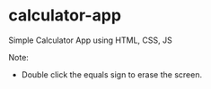 # calculator-app
Simple Calculator App using HTML, CSS, JS

Note:
- Double click the equals sign to erase the screen.
